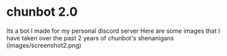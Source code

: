 # chunbot 2.0
 
Its a bot I made for my personal discord server
Here are some images that I have taken over the past 2 years of chunbot's shenanigans
(images/screenshot2.png)
